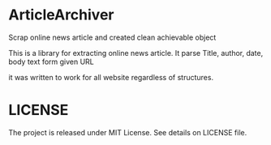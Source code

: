 # ArticleArchiver
Scrap online news article and created clean achievable object

This is a library for extracting online news article. It parse Title, author, date, body text form given URL

it was written to work for all website regardless of structures. 


LICENSE
====================
The project is released under MIT License. See details on LICENSE file.

